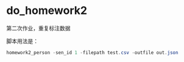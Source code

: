 # do_homework2

第二次作业，重复标注数据

脚本用法是：

```powershell
homework2_person -sen_id 1 -filepath test.csv -outfile out.json
```